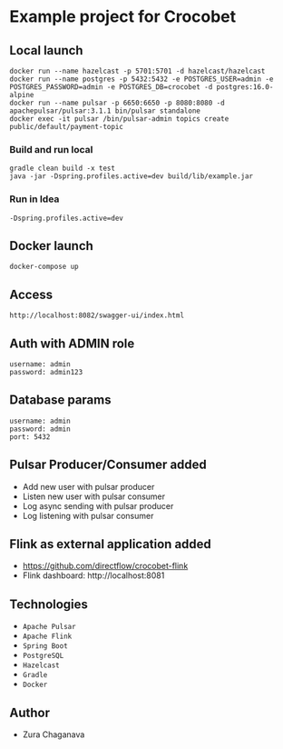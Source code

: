 # Example project for Crocobet

## Local launch

```
docker run --name hazelcast -p 5701:5701 -d hazelcast/hazelcast
docker run --name postgres -p 5432:5432 -e POSTGRES_USER=admin -e POSTGRES_PASSWORD=admin -e POSTGRES_DB=crocobet -d postgres:16.0-alpine
docker run --name pulsar -p 6650:6650 -p 8080:8080 -d apachepulsar/pulsar:3.1.1 bin/pulsar standalone
docker exec -it pulsar /bin/pulsar-admin topics create public/default/payment-topic
```

### Build and run local

```
gradle clean build -x test
java -jar -Dspring.profiles.active=dev build/lib/example.jar
```

### Run in Idea

```
-Dspring.profiles.active=dev
```

## Docker launch

```
docker-compose up
```

## Access

```
http://localhost:8082/swagger-ui/index.html
```

## Auth with ADMIN role

```
username: admin
password: admin123
```

## Database params

```
username: admin
password: admin
port: 5432
```

## Pulsar Producer/Consumer added

* Add new user with pulsar producer
* Listen new user with pulsar consumer
* Log async sending with pulsar producer
* Log listening with pulsar consumer

## Flink as external application added

* https://github.com/directflow/crocobet-flink
* Flink dashboard: http://localhost:8081

## Technologies

* `Apache Pulsar`
* `Apache Flink`
* `Spring Boot`
* `PostgreSQL`
* `Hazelcast`
* `Gradle`
* `Docker`

## Author

* Zura Chaganava

